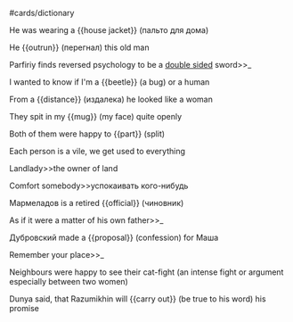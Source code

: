 #cards/dictionary 

He was wearing a {{house jacket}} (пальто для дома) <!--SR:!2024-03-02,30,269-->

He {{outrun}} (перегнал) this old man <!--SR:!2024-02-03,3,255--> 

Parfiriy finds reversed psychology to be a <u>double sided</u> sword>>_ 

I wanted to know if I'm a {{beetle}} (a bug) or a human

From a {{distance}} (издалека) he looked like a woman

They spit in my {{mug}} (my face) quite openly <!--SR:!2024-02-02,8,269-->

Both of them were happy to {{part}} (split) <!--SR:!2024-02-04,10,289-->

Each person is a vile, we get used to everything

Landlady>>the owner of land <!--SR:!2024-02-23,36,270-->

Comfort somebody>>успокаивать кого-нибудь <!--SR:!2024-02-12,12,274-->

Мармеладов is a retired {{official}} (чиновник) <!--SR:!2024-02-07,14,250-->

As if it were a matter of his own father>>_ <!--SR:!2024-02-04,3,255-->

Дубровский made a {{proposal}} (confession) for Маша <!--SR:!2024-02-12,26,270-->

Remember your place>>_ <!--SR:!2024-02-29,39,250-->

Neighbours were  happy to see their cat-fight (an intense fight or argument especially between two women)

Dunya said, that Razumikhin will {{carry out}} (be true to his word) his promise <!--SR:!2024-02-12,14,214-->

